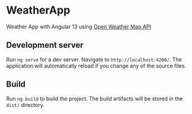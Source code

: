 # WeatherApp

Weather App with Angular 13 using [Open Weather Map API](https://rapidapi.com/community/api/open-weather-map/) 

## Development server

Run `ng serve` for a dev server. Navigate to `http://localhost:4200/`. The application will automatically reload if you change any of the source files.

## Build

Run `ng build` to build the project. The build artifacts will be stored in the `dist/` directory.
